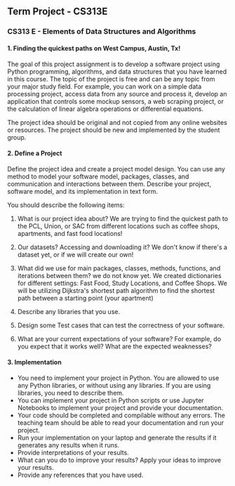 ## Term Project - CS313E

### CS313 E - Elements of Data Structures and Algorithms 


#### 1. Finding the quickest paths on West Campus, Austin, Tx!
The goal of this project assignment is to develop a software project using Python programming, algorithms, and data structures that you have learned in this course. The topic of the project is free and can be any topic from your major study field. For example, you can work on a simple data processing project, access data from any source and process it, develop an application that controls some mockup sensors, a web scraping project, or the calculation of linear algebra operations or differential equations.

The project idea should be original and not copied from any online websites or resources. The project should be new and implemented by the student group.

#### 2. Define a Project 
Define the project idea and create a project model design. You can use any method to model your software model, packages, classes, and communication and interactions between them. Describe your project, software model, and its implementation in text form.

You should describe the following items:
1. What is our project idea about?
   We are trying to find the quickest path to the PCL, Union, or SAC from different locations such as coffee shops, apartments, and fast food locations!
3. Our datasets? Accessing and downloading it?
   We don't know if there's a dataset yet, or if we will create our own!
5. What did we use for main packages, classes, methods, functions, and iterations between them?
   we do not know yet.
   We created dictionaries for different settings: Fast Food, Study Locations, and Coffee Shops.
   We will be utilizing Dijkstra's shortest path algorithm to find the shortest path between a starting point (your apartment)
   
7. Describe any libraries that you use.
   
9. Design some Test cases that can test the correctness of your software.
    
11. What are your current expectations of your software? For example, do you expect that it works well? What are the expected weaknesses?

#### 3. Implementation 
- You need to implement your project in Python. You are allowed to use any Python libraries, or without using any libraries. If you are using libraries, you need to describe them.
- You can implement your project in Python scripts or use Jupyter Notebooks to implement your project and provide your documentation.
- Your code should be completed and compilable without any errors. The teaching team should be able to read your documentation and run your project.
- Run your implementation on your laptop and generate the results if it generates any results when it runs.
- Provide interpretations of your results.
- What can you do to improve your results? Apply your ideas to improve your results.
- Provide any references that you have used.


